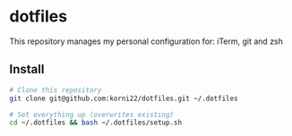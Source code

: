 # dotfiles

This repository manages my personal configuration for: iTerm, git and zsh

## Install

```bash
# Clone this repository
git clone git@github.com:korni22/dotfiles.git ~/.dotfiles

# Set everything up (overwrites existing)
cd ~/.dotfiles && bash ~/.dotfiles/setup.sh
```
